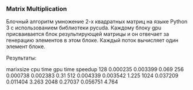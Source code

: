 ### Matrix Multiplication

Блочный алгоритм умножение 2-х квадратных матриц на языке Python 3 с использованием библиотеки pycuda.
Каждому блоку gpu присваивается блок результирующей матрицы и он отвечает за генерацию элементов в этом блоке. Каждый поток вычисляет один элемент блоке.

Результаты:

marixsize	    cpu time	gpu time 	speedup
   128        0.000235	0.003399	0.069
   256	      0.000738	0.002383	0.31
   512	      0.004339	0.003542	1.225
  1024	      0.037209	0.011404	3.263
  2048	      0.27037	  0.056751	4.764
